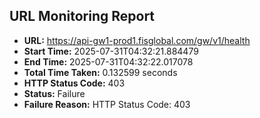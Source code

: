 ## URL Monitoring Report

- **URL:** https://api-gw1-prod1.fisglobal.com/gw/v1/health
- **Start Time:** 2025-07-31T04:32:21.884479
- **End Time:** 2025-07-31T04:32:22.017078
- **Total Time Taken:** 0.132599 seconds
- **HTTP Status Code:** 403
- **Status:** Failure
- **Failure Reason:** HTTP Status Code: 403
